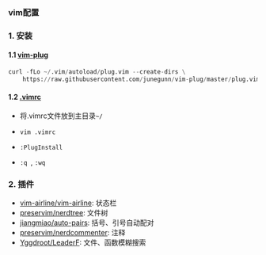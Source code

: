 ### vim配置

### 1. 安装

#### 1.1 [vim-plug](https://github.com/junegunn/vim-plug)

```python
curl -fLo ~/.vim/autoload/plug.vim --create-dirs \
    https://raw.githubusercontent.com/junegunn/vim-plug/master/plug.vim
```

#### 1.2 [.vimrc](https://github.com/weizhixiaoyi/vimrc/blob/master/.vimrc)

+ 将.vimrc文件放到主目录`~/`

+ `vim .vimrc`

+ `:PlugInstall`
+ `:q `, `:wq`

### 2. 插件

+ [vim-airline/vim-airline](https://github.com/vim-airline/vim-airline): 状态栏
+ [preservim/nerdtree](https://github.com/preservim/nerdtree): 文件树
+ [jiangmiao/auto-pairs](https://github.com/jiangmiao/auto-pairs): 括号、引号自动配对
+ [preservim/nerdcommenter](https://github.com/preservim/nerdcommenter): 注释
+ [Yggdroot/LeaderF](https://github.com/Yggdroot/LeaderF): 文件、函数模糊搜索

